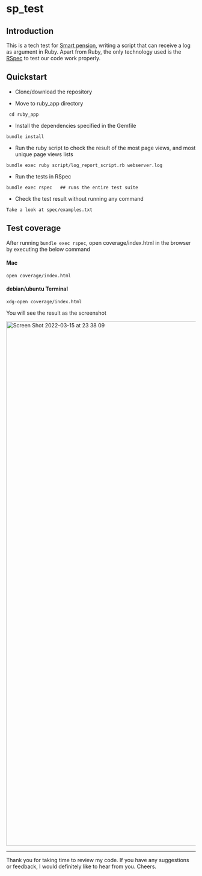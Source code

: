 # sp_test

## Introduction

This is a tech test for [Smart pension](https://www.smartpension.co.uk/), writing a script that can receive a log as argument in Ruby. Apart from Ruby, the only technology used is the [RSpec](http://rspec.info/) to test our code work properly.

## Quickstart

- Clone/download the repository

- Move to ruby_app directory
```
 cd ruby_app
```

- Install the dependencies specified in the Gemfile
```
bundle install
```

- Run the ruby script to check the result of the most page views, and most unique page views lists
```
bundle exec ruby script/log_report_script.rb webserver.log
```

- Run the tests in RSpec
```
bundle exec rspec   ## runs the entire test suite
```

- Check the test result without running any command
```
Take a look at spec/examples.txt
```

## Test coverage
After running `bundle exec rspec`, open coverage/index.html in the browser by executing the below command

#### Mac
```
open coverage/index.html
```

#### debian/ubuntu Terminal
```
xdg-open coverage/index.html
```

You will see the result as the screenshot

<img width="1392" alt="Screen Shot 2022-03-15 at 23 38 09" src="https://user-images.githubusercontent.com/12680148/158489578-21d3e4ff-f0c4-42b2-b603-05a469fa1a57.png">


-----------
Thank you for taking time to review my code. If you have any suggestions or feedback, I would definitely like to hear from you. Cheers. 
